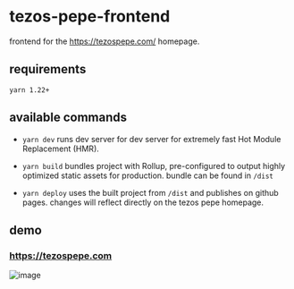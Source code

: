 # tezos-pepe-frontend
frontend for the https://tezospepe.com/ homepage.

## requirements
`yarn 1.22+`

## available commands
- `yarn dev`
runs dev server for dev server for extremely fast Hot Module Replacement (HMR).

- `yarn build`
bundles project with Rollup, pre-configured to output highly optimized static assets for production.
bundle can be found in `/dist` 

- `yarn deploy`
uses the built project from `/dist` and publishes on github pages. changes will reflect directly on the tezos pepe homepage.

## demo
### https://tezospepe.com
![image](https://github.com/tezospepe/tezos-pepe-frontend/assets/24196928/6581f11d-4ec9-41bf-abd8-4da49b9ff9fb)
